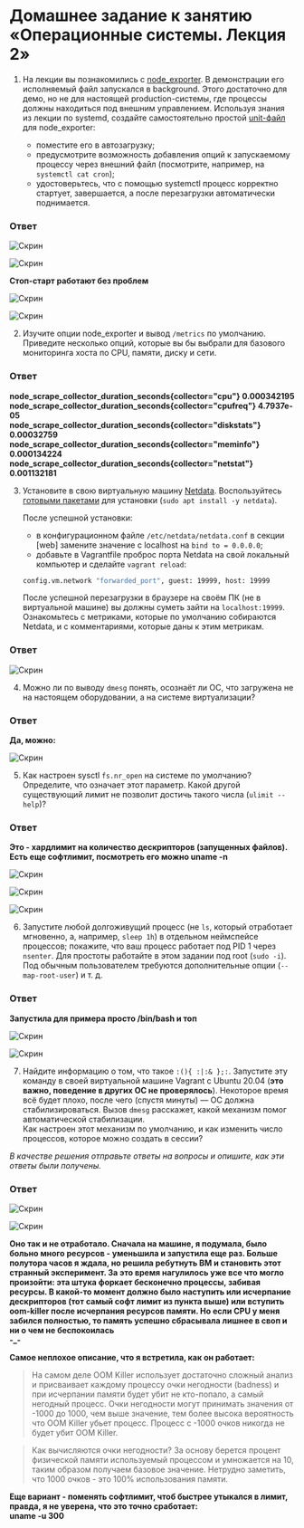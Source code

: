 # Домашнее задание к занятию «Операционные системы. Лекция 2»


1. На лекции вы познакомились с [node_exporter](https://github.com/prometheus/node_exporter/releases). В демонстрации его исполняемый файл запускался в background. Этого достаточно для демо, но не для настоящей production-системы, где процессы должны находиться под внешним управлением. Используя знания из лекции по systemd, создайте самостоятельно простой [unit-файл](https://www.freedesktop.org/software/systemd/man/systemd.service.html) для node_exporter:

    * поместите его в автозагрузку;
    * предусмотрите возможность добавления опций к запускаемому процессу через внешний файл (посмотрите, например, на `systemctl cat cron`);
    * удостоверьтесь, что с помощью systemctl процесс корректно стартует, завершается, а после перезагрузки автоматически поднимается.

### Ответ

![Скрин](https://github.com/Jlljully/terminal-OS-net-security/blob/main/files/lesson_4/Screenshot_2.png "1")

![Скрин](https://github.com/Jlljully/terminal-OS-net-security/blob/main/files/lesson_4/Screenshot_4.png "2")

**Стоп-старт работают без проблем**

![Скрин](https://github.com/Jlljully/terminal-OS-net-security/blob/main/files/lesson_4/Screenshot_5.png "3")

![Скрин](https://github.com/Jlljully/terminal-OS-net-security/blob/main/files/lesson_4/Screenshot_6.png "4")

2. Изучите опции node_exporter и вывод `/metrics` по умолчанию. Приведите несколько опций, которые вы бы выбрали для базового мониторинга хоста по CPU, памяти, диску и сети.

### Ответ

**node_scrape_collector_duration_seconds{collector="cpu"} 0.000342195  
node_scrape_collector_duration_seconds{collector="cpufreq"} 4.7937e-05  
node_scrape_collector_duration_seconds{collector="diskstats"} 0.00032759  
node_scrape_collector_duration_seconds{collector="meminfo"} 0.000134224  
node_scrape_collector_duration_seconds{collector="netstat"} 0.001132181**  

3. Установите в свою виртуальную машину [Netdata](https://github.com/netdata/netdata). Воспользуйтесь [готовыми пакетами](https://packagecloud.io/netdata/netdata/install) для установки (`sudo apt install -y netdata`). 
   
   После успешной установки:
   
    * в конфигурационном файле `/etc/netdata/netdata.conf` в секции [web] замените значение с localhost на `bind to = 0.0.0.0`;
    * добавьте в Vagrantfile проброс порта Netdata на свой локальный компьютер и сделайте `vagrant reload`:

    ```bash
    config.vm.network "forwarded_port", guest: 19999, host: 19999
    ```

    После успешной перезагрузки в браузере на своём ПК (не в виртуальной машине) вы должны суметь зайти на `localhost:19999`. Ознакомьтесь с метриками, которые по умолчанию собираются Netdata, и с комментариями, которые даны к этим метрикам.

### Ответ

![Скрин](https://github.com/Jlljully/terminal-OS-net-security/blob/main/files/lesson_4/Screenshot_7.png "5")

4. Можно ли по выводу `dmesg` понять, осознаёт ли ОС, что загружена не на настоящем оборудовании, а на системе виртуализации?

### Ответ

**Да, можно:**

![Скрин](https://github.com/Jlljully/terminal-OS-net-security/blob/main/files/lesson_4/Screenshot_8.png "dmesg")

5. Как настроен sysctl `fs.nr_open` на системе по умолчанию? Определите, что означает этот параметр. Какой другой существующий лимит не позволит достичь такого числа (`ulimit --help`)?

### Ответ

**Это - хардлимит на количество дескрипторов (запущенных файлов). Есть еще софтлимит, посмотреть его можно uname -n**

![Скрин](https://github.com/Jlljully/terminal-OS-net-security/blob/main/files/lesson_4/Screenshot_10.png "fs.nr_open")

![Скрин](https://github.com/Jlljully/terminal-OS-net-security/blob/main/files/lesson_4/Screenshot_11.png "fs.nr_open")

![Скрин](https://github.com/Jlljully/terminal-OS-net-security/blob/main/files/lesson_4/Screenshot_12.png "fs.nr_open")

6. Запустите любой долгоживущий процесс (не `ls`, который отработает мгновенно, а, например, `sleep 1h`) в отдельном неймспейсе процессов; покажите, что ваш процесс работает под PID 1 через `nsenter`. Для простоты работайте в этом задании под root (`sudo -i`). Под обычным пользователем требуются дополнительные опции (`--map-root-user`) и т. д.

### Ответ

**Запустила для примера просто /bin/bash и топ**

![Скрин](https://github.com/Jlljully/terminal-OS-net-security/blob/main/files/lesson_4/Screenshot_14.png "unshare")

![Скрин](https://github.com/Jlljully/terminal-OS-net-security/blob/main/files/lesson_4/Screenshot_13.png "unshare")

7. Найдите информацию о том, что такое `:(){ :|:& };:`. Запустите эту команду в своей виртуальной машине Vagrant с Ubuntu 20.04 (**это важно, поведение в других ОС не проверялось**). Некоторое время всё будет плохо, после чего (спустя минуты) — ОС должна стабилизироваться. Вызов `dmesg` расскажет, какой механизм помог автоматической стабилизации.  
Как настроен этот механизм по умолчанию, и как изменить число процессов, которое можно создать в сессии?

*В качестве решения отправьте ответы на вопросы и опишите, как эти ответы были получены.*


### Ответ

![Скрин](https://github.com/Jlljully/terminal-OS-net-security/blob/main/files/lesson_4/Screenshot_17.png "unshare")

![Скрин](https://github.com/Jlljully/terminal-OS-net-security/blob/main/files/lesson_4/Screenshot_19.png "unshare")
 
**Оно так и не отработало. Сначала на машине, я подумала, было больно много ресурсов - уменьшила и запустила еще раз. Больше полутора часов я ждала, но решила ребутнуть ВМ и становить этот странный эксперимент. За это время нагулилось уже все что могло произойти: эта штука форкает бесконечно процессы, забивая ресурсы. В какой-то момент должно было наступить или исчерпание дескрипторов (тот самый софт лимит из пункта выше) или вступить oom-killer после исчерпания ресурсов памяти. Но если CPU у меня забился полностью, то память успешно сбрасывала лишнее в своп и ни о чем не беспокоилась  
-_-**

**Самое неплохое описание, что я встретила, как он работает:**

>На самом деле OOM Killer использует достаточно сложный анализ и присваивает каждому процессу очки негодности (badness) и при исчерпании памяти будет убит не кто-попало, а самый негодный процесс. Очки негодности могут принимать значения от -1000 до 1000, чем выше значение, тем более высока вероятность что OOM Killer убьет процесс. Процесс с -1000 очков никогда не будет убит OOM Killer.  

>Как вычисляются очки негодности? За основу берется процент физической памяти используемый процессом и умножается на 10, таким образом получаем базовое значение. Нетрудно заметить, что 1000 очков - это 100% использования памяти.   

**Еще вариант - поменять софтлимит, чтоб быстрее утыкался в лимит, правда, я не уверена, что это точно сработает:  
uname -u 300**
